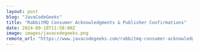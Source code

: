 ```yaml
---
layout: post
blog: "JavaCodeGeeks"
title: "RabbitMQ Consumer Acknowledgments & Publisher Confirmations"
date: 2024-09-18T11:58:00Z
image: images/javacodegeeks.png
remote_url: "https://www.javacodegeeks.com/rabbitmq-consumer-acknowledgments-publisher-confirmations.html"
---
```

